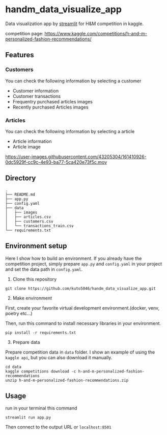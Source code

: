 # handm_data_visualize_app
Data visualization app by [streamlit](https://streamlit.io/) for H&amp;M competition in kaggle.

competition page: https://www.kaggle.com/competitions/h-and-m-personalized-fashion-recommendations/

## Features 
### Customers
You can check the following information by selecting a customer
- Customer information
- Customer transactions
- Frequentry purchased articles images
- Recently purchased Articles images

### Articles
You can check the following information by selecting a article
- Article information
- Article image

https://user-images.githubusercontent.com/43205304/161410926-0dc5929f-cc9c-4e93-ba77-5ca420e73f5c.mov


## Directory
```
.
├── README.md
├── app.py
├── config.yaml
├── data
│   ├── images
│   ├── articles.csv
│   ├── customers.csv
│   └── transactions_train.csv
└── requirements.txt
```


## Environment setup
Here I show how to build an environment.
If you already have the competition project, simply prepare `app.py` and `config.yaml` in your project and set the data path in `config.yaml`.

1. Clone this repository
```
git clone https://github.com/kuto5046/handm_data_visualize_app.git
```

2. Make environment

First, create your favorite virtual development environment.(docker, venv, poetry etc...)

Then, run this command to install necessary libraries in your environment.
```shell
pip install -r requirements.txt
```

3. Prepare data 

Prepare competition data in `data` folder.
I show an example of using the `kaggle api`, but you can also download it manually.
```
cd data
kaggle competitions download -c h-and-m-personalized-fashion-recommendations
unzip h-and-m-personalized-fashion-recommendations.zip
```

## Usage
run in your terminal this command
```shell
streamlit run app.py
```
Then connect to the output URL or `localhost:8501`
